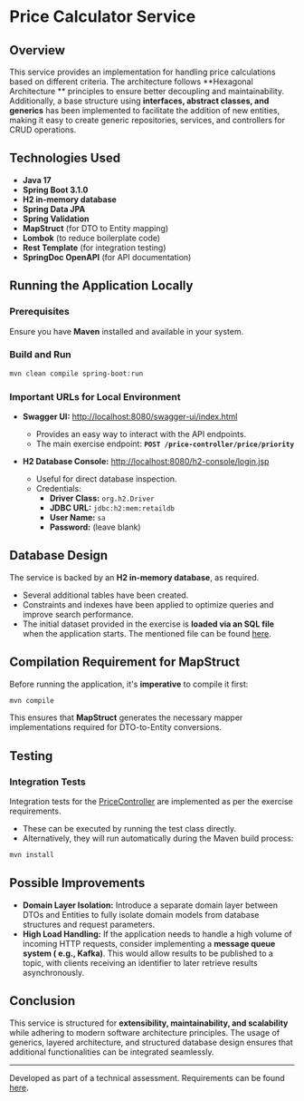 # Price Calculator Service

## Overview

This service provides an implementation for handling price calculations based on different criteria. The architecture follows **Hexagonal Architecture
** principles to ensure better decoupling and maintainability. Additionally, a base structure using **interfaces, abstract classes, and generics** has
been implemented to facilitate the addition of new entities, making it easy to create generic repositories, services, and controllers for CRUD
operations.

## Technologies Used

- **Java 17**
- **Spring Boot 3.1.0**
- **H2 in-memory database**
- **Spring Data JPA**
- **Spring Validation**
- **MapStruct** (for DTO to Entity mapping)
- **Lombok** (to reduce boilerplate code)
- **Rest Template** (for integration testing)
- **SpringDoc OpenAPI** (for API documentation)

## Running the Application Locally

### Prerequisites

Ensure you have **Maven** installed and available in your system.

### Build and Run

```sh
mvn clean compile spring-boot:run
```

### Important URLs for Local Environment

- **Swagger UI:** [http://localhost:8080/swagger-ui/index.html](http://localhost:8080/swagger-ui/index.html)
    - Provides an easy way to interact with the API endpoints.
    - The main exercise endpoint: **`POST /price-controller/price/priority`**

- **H2 Database Console:** [http://localhost:8080/h2-console/login.jsp](http://localhost:8080/h2-console/login.jsp)
    - Useful for direct database inspection.
    - Credentials:
        - **Driver Class:** `org.h2.Driver`
        - **JDBC URL:** `jdbc:h2:mem:retaildb`
        - **User Name:** `sa`
        - **Password:** (leave blank)

## Database Design

The service is backed by an **H2 in-memory database**, as required.

- Several additional tables have been created.
- Constraints and indexes have been applied to optimize queries and improve search performance.
- The initial dataset provided in the exercise is **loaded via an SQL file** when the application starts. The mentioned file can be
  found [here](src/main/resources/data/data.sql).

## Compilation Requirement for MapStruct

Before running the application, it's **imperative** to compile it first:

```sh
mvn compile
```

This ensures that **MapStruct** generates the necessary mapper implementations required for DTO-to-Entity conversions.

## Testing

### Integration Tests

Integration tests for the [PriceController](src/test/java/org/gzunzu/adapter/api/controllers/PriceControllerIT.java) are implemented as per the
exercise requirements.

- These can be executed by running the test class directly.
- Alternatively, they will run automatically during the Maven build process:

```sh
mvn install
```

## Possible Improvements

- **Domain Layer Isolation:** Introduce a separate domain layer between DTOs and Entities to fully isolate domain models from database structures and
  request parameters.
- **High Load Handling:** If the application needs to handle a high volume of incoming HTTP requests, consider implementing a **message queue system (
  e.g., Kafka)**. This would allow results to be published to a topic, with clients receiving an identifier to later retrieve results asynchronously.

## Conclusion

This service is structured for **extensibility, maintainability, and scalability** while adhering to modern software architecture principles. The
usage of generics, layered architecture, and structured database design ensures that additional functionalities can be integrated seamlessly.

---
Developed as part of a technical assessment. Requirements can be found [here](src/main/resources/docs/TestJava2020.txt).

